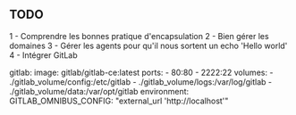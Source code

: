 ## TODO

1 - Comprendre les bonnes pratique d'encapsulation 
2 - Bien gérer les domaines
3 - Gérer les agents pour qu'il nous sortent un echo 'Hello world'  
4 - Intégrer GitLab 


gitlab:
    image: gitlab/gitlab-ce:latest
    ports:
      - 80:80
      - 2222:22
    volumes:
      - ./gitlab_volume/config:/etc/gitlab
      - ./gitlab_volume/logs:/var/log/gitlab
      - ./gitlab_volume/data:/var/opt/gitlab
    environment:
      GITLAB_OMNIBUS_CONFIG: "external_url 'http://localhost'"
